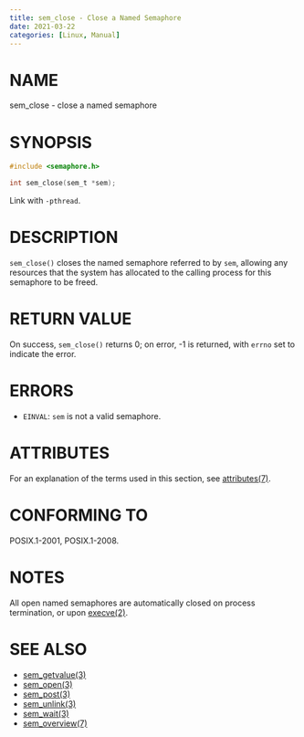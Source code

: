 ```yaml
---
title: sem_close - Close a Named Semaphore
date: 2021-03-22
categories: [Linux, Manual]
---
```


# NAME

sem_close - close a named semaphore

# SYNOPSIS

```c
#include <semaphore.h>

int sem_close(sem_t *sem);
```

Link with `-pthread`.

# DESCRIPTION

`sem_close()` closes the named semaphore referred to by `sem`, allowing any resources that the system has allocated to the calling process for this semaphore to be freed.

# RETURN VALUE

On success, `sem_close()` returns 0; on error, -1 is returned, with `errno` set to indicate the error.

# ERRORS

- `EINVAL`: `sem` is not a valid semaphore.

# ATTRIBUTES

For an explanation of the terms used in this section, see [attributes(7)](man:attributes(7)).

# CONFORMING TO

POSIX.1-2001, POSIX.1-2008.

# NOTES

All open named semaphores are automatically closed on process termination, or upon [execve(2)](man:execve(2)).

# SEE ALSO

- [sem_getvalue(3)](man:sem_getvalue(3))
- [sem_open(3)](man:sem_open(3))
- [sem_post(3)](man:sem_post(3))
- [sem_unlink(3)](man:sem_unlink(3))
- [sem_wait(3)](man:sem_wait(3))
- [sem_overview(7)](man:sem_overview(7))
